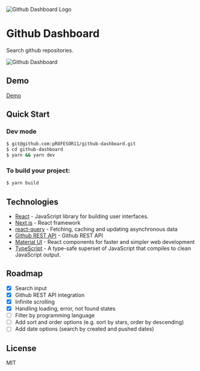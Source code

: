 
![Github Dashboard Logo]("https://i.ibb.co/Fq3kKkk/6f553507-4bea-4729-8545-45d8137c1ada-200x200.png")

# Github Dashboard

Search github repositories.

![Github Dashboard](https://i.ibb.co/YyhjsDv/Screen-Shot-2020-10-25-at-22-42-23.png)

## Demo
[Demo](https://github-dashboard-eight.vercel.app/)

## Quick Start

### Dev mode
```sh
$ git@github.com:pROFESOR11/github-dashboard.git
$ cd github-dashboard
$ yarn && yarn dev
```

### To build your project:
```sh
$ yarn build
```

## Technologies
  - [React](https://reactjs.org/) - JavaScript library for building user interfaces.
  - [Next.js](https://github.com/vercel/next.js/) - React framework
  - [react-query](https://github.com/tannerlinsley/react-query) - Fetching, caching and updating asynchronous data
  - [Github REST API](https://docs.github.com/en/free-pro-team@latest/rest) - Github REST API
  - [Material UI](https://github.com/mui-org/material-ui) - React components for faster and simpler web development
  - [TypeScript](https://github.com/microsoft/TypeScript) - A type-safe superset of JavaScript that compiles to clean JavaScript output.

## Roadmap

- [X] Search input
- [X] Github REST API integration
- [X] Infinite scrolling
- [X] Handling loading, error, not found states
- [ ] Filter by programming language
- [ ] Add sort and order options (e.g. sort by stars, order by descending)
- [ ] Add date options (search by created and pushed dates)

## License
MIT
